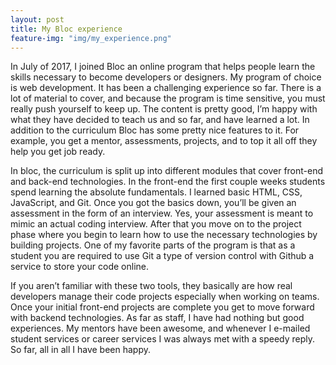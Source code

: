 ```yaml
---
layout: post
title: My Bloc experience
feature-img: "img/my_experience.png"
---
```

<p>In July of 2017, I joined Bloc an online program that helps people learn the skills necessary to become developers or designers. My program of choice is web development. It has been a challenging experience so far. There is a lot of material to cover, and because the program is time sensitive, you must really push yourself to keep up. The content is pretty good, I’m happy with what they have decided to teach us and so far, and have learned a lot. In addition to the curriculum Bloc has some pretty nice features to it. For example, you get a mentor, assessments, projects, and to top it all off they help you get job ready.</p>

<p>In bloc, the curriculum is split up into different modules that cover front-end and back-end technologies. In the front-end the first couple weeks students spend learning the absolute fundamentals. I learned basic HTML, CSS, JavaScript, and Git. Once you got the basics down, you’ll be given an assessment in the form of an interview. Yes, your assessment is meant to mimic an actual coding interview. After that you move on to the project phase where you begin to learn how to use the necessary technologies by building projects. One of my favorite parts of the program is that as a student you are required to use Git a type of version control with Github a service to store your code online.</p>  

<p>If you aren’t familiar with these two tools, they basically are how real developers manage their code projects especially when working on teams.
Once your initial front-end projects are complete you get to move forward with backend technologies.
As far as staff, I have had nothing but good experiences. My mentors have been awesome, and whenever I e-mailed student services or career services I was always met with a speedy reply. So far, all in all I have been happy.</p>
